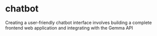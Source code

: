 # chatbot
Creating a user-friendly chatbot interface involves building a complete frontend web application and integrating  with the Gemma API
